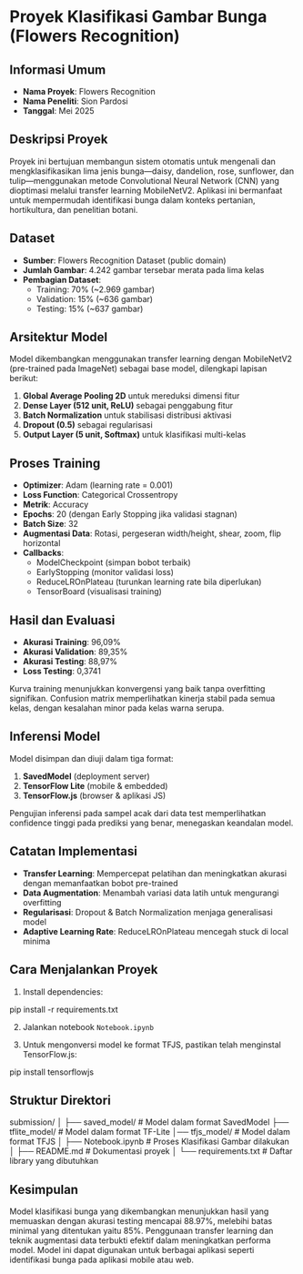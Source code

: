 # Proyek Klasifikasi Gambar Bunga (Flowers Recognition)

## Informasi Umum
- **Nama Proyek**: Flowers Recognition  
- **Nama Peneliti**: Sion Pardosi  
- **Tanggal**: Mei 2025  

## Deskripsi Proyek
Proyek ini bertujuan membangun sistem otomatis untuk mengenali dan mengklasifikasikan lima jenis bunga—daisy, dandelion, rose, sunflower, dan tulip—menggunakan metode Convolutional Neural Network (CNN) yang dioptimasi melalui transfer learning MobileNetV2. Aplikasi ini bermanfaat untuk mempermudah identifikasi bunga dalam konteks pertanian, hortikultura, dan penelitian botani.

## Dataset
- **Sumber**: Flowers Recognition Dataset (public domain)  
- **Jumlah Gambar**: 4.242 gambar tersebar merata pada lima kelas  
- **Pembagian Dataset**:  
  - Training: 70% (~2.969 gambar)  
  - Validation: 15% (~636 gambar)  
  - Testing: 15% (~637 gambar)  

## Arsitektur Model
Model dikembangkan menggunakan transfer learning dengan MobileNetV2 (pre-trained pada ImageNet) sebagai base model, dilengkapi lapisan berikut:  
1. **Global Average Pooling 2D** untuk mereduksi dimensi fitur  
2. **Dense Layer (512 unit, ReLU)** sebagai penggabung fitur  
3. **Batch Normalization** untuk stabilisasi distribusi aktivasi  
4. **Dropout (0.5)** sebagai regularisasi  
5. **Output Layer (5 unit, Softmax)** untuk klasifikasi multi-kelas  

## Proses Training
- **Optimizer**: Adam (learning rate = 0.001)  
- **Loss Function**: Categorical Crossentropy  
- **Metrik**: Accuracy  
- **Epochs**: 20 (dengan Early Stopping jika validasi stagnan)  
- **Batch Size**: 32  
- **Augmentasi Data**: Rotasi, pergeseran width/height, shear, zoom, flip horizontal  
- **Callbacks**:  
  - ModelCheckpoint (simpan bobot terbaik)  
  - EarlyStopping (monitor validasi loss)  
  - ReduceLROnPlateau (turunkan learning rate bila diperlukan)  
  - TensorBoard (visualisasi training)  

## Hasil dan Evaluasi
- **Akurasi Training**: 96,09%  
- **Akurasi Validation**: 89,35%  
- **Akurasi Testing**: 88,97%  
- **Loss Testing**: 0,3741  

Kurva training menunjukkan konvergensi yang baik tanpa overfitting signifikan. Confusion matrix memperlihatkan kinerja stabil pada semua kelas, dengan kesalahan minor pada kelas warna serupa.

## Inferensi Model
Model disimpan dan diuji dalam tiga format:  
1. **SavedModel** (deployment server)  
2. **TensorFlow Lite** (mobile & embedded)  
3. **TensorFlow.js** (browser & aplikasi JS)  

Pengujian inferensi pada sampel acak dari data test memperlihatkan confidence tinggi pada prediksi yang benar, menegaskan keandalan model.

## Catatan Implementasi
- **Transfer Learning**: Mempercepat pelatihan dan meningkatkan akurasi dengan memanfaatkan bobot pre-trained  
- **Data Augmentation**: Menambah variasi data latih untuk mengurangi overfitting  
- **Regularisasi**: Dropout & Batch Normalization menjaga generalisasi model  
- **Adaptive Learning Rate**: ReduceLROnPlateau mencegah stuck di local minima  

## Cara Menjalankan Proyek
1. Install dependencies:

pip install -r requirements.txt


2. Jalankan notebook `Notebook.ipynb`

3. Untuk mengonversi model ke format TFJS, pastikan telah menginstal TensorFlow.js:

pip install tensorflowjs


## Struktur Direktori

submission/
│
├── saved_model/                      # Model dalam format SavedModel
├── tflite_model/                     # Model dalam format TF-Lite
│── tfjs_model/                       # Model dalam format TFJS
│
├── Notebook.ipynb                    # Proses Klasifikasi Gambar dilakukan
│
├── README.md                         # Dokumentasi proyek
│
└── requirements.txt                  # Daftar library yang dibutuhkan


## Kesimpulan
Model klasifikasi bunga yang dikembangkan menunjukkan hasil yang memuaskan dengan akurasi testing mencapai 88.97%, melebihi batas minimal yang ditentukan yaitu 85%. Penggunaan transfer learning dan teknik augmentasi data terbukti efektif dalam meningkatkan performa model. Model ini dapat digunakan untuk berbagai aplikasi seperti identifikasi bunga pada aplikasi mobile atau web.